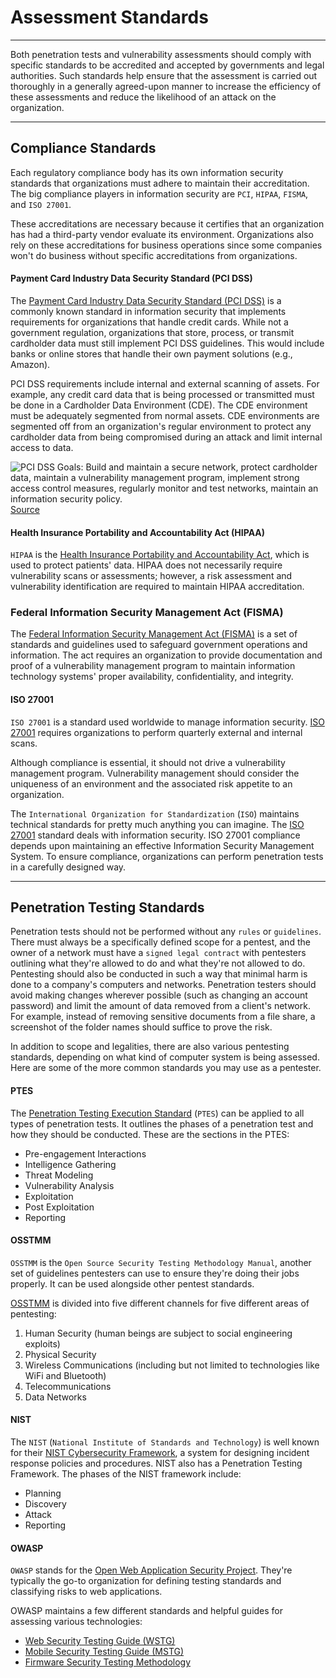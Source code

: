 
<h1>Assessment Standards</h1>
<hr/>
<p>Both penetration tests and vulnerability assessments should comply with specific standards to be accredited and accepted by governments and legal authorities. Such standards help ensure that the assessment is carried out thoroughly in a generally agreed-upon manner to increase the efficiency of these assessments and reduce the likelihood of an attack on the organization.</p>
<hr/>
<h2>Compliance Standards</h2>
<p>Each regulatory compliance body has its own information security standards that organizations must adhere to maintain their accreditation. The big compliance players in information security are <code>PCI</code>, <code>HIPAA</code>, <code>FISMA</code>, and <code>ISO 27001</code>.</p>
<p>These accreditations are necessary because it certifies that an organization has had a third-party vendor evaluate its environment. Organizations also rely on these accreditations for business operations since some companies won't do business without specific accreditations from organizations.</p>
<h4>Payment Card Industry Data Security Standard (PCI DSS)</h4>
<p>The <a href="https://www.pcisecuritystandards.org/pci_security/">Payment Card Industry Data Security Standard (PCI DSS)</a> is a commonly known standard in information security that implements requirements for organizations that handle credit cards. While not a government regulation, organizations that store, process, or transmit cardholder data must still implement PCI DSS guidelines. This would include banks or online stores that handle their own payment solutions (e.g., Amazon).</p>
<p>PCI DSS requirements include internal and external scanning of assets. For example, any credit card data that is being processed or transmitted must be done in a Cardholder Data Environment (CDE). The CDE environment must be adequately segmented from normal assets. CDE environments are segmented off from an organization's regular environment to protect any cardholder data from being compromised during an attack and limit internal access to data.</p>
<p><img alt="PCI DSS Goals: Build and maintain a secure network, protect cardholder data, maintain a vulnerability management program, implement strong access control measures, regularly monitor and test networks, maintain an information security policy." src="https://academy.hackthebox.com/storage/modules/108/graphics/PCI-DSS-Goals.png">
<a href="https://adktechs.com/wp-content/uploads/2019/06/PCI-DSS-Goals.png">Source</a></img></p>
<h4>Health Insurance Portability and Accountability Act (HIPAA)</h4>
<p><code>HIPAA</code> is the <a href="https://www.hhs.gov/programs/hipaa/index.html">Health Insurance Portability and Accountability Act</a>, which is used to protect patients' data. HIPAA does not necessarily require vulnerability scans or assessments; however, a risk assessment and vulnerability identification are required to maintain HIPAA accreditation.</p>
<h3>Federal Information Security Management Act (FISMA)</h3>
<p>The <a href="https://www.cisa.gov/federal-information-security-modernization-act">Federal Information Security Management Act (FISMA)</a> is a set of standards and guidelines used to safeguard government operations and information. The act requires an organization to provide documentation and proof of a vulnerability management program to maintain information technology systems' proper availability, confidentiality, and integrity.</p>
<h4>ISO 27001</h4>
<p><code>ISO 27001</code> is a standard used worldwide to manage information security. <a href="https://www.iso.org/isoiec-27001-information-security.html">ISO 27001</a> requires organizations to perform quarterly external and internal scans.</p>
<p>Although compliance is essential, it should not drive a vulnerability management program. Vulnerability management should consider the uniqueness of an environment and the associated risk appetite to an organization.</p>
<p>The <code>International Organization for Standardization</code> (<code>ISO</code>) maintains technical standards for pretty much anything you can imagine. The <a href="https://www.iso.org/isoiec-27001-information-security.html">ISO 27001</a> standard deals with information security. ISO 27001 compliance depends upon maintaining an effective Information Security Management System. To ensure compliance, organizations can perform penetration tests in a carefully designed way.</p>
<hr/>
<h2>Penetration Testing Standards</h2>
<p>Penetration tests should not be performed without any <code>rules</code> or <code>guidelines</code>. There must always be a specifically defined scope for a pentest, and the owner of a network must have a <code>signed legal contract</code> with pentesters outlining what they're allowed to do and what they're not allowed to do. Pentesting should also be conducted in such a way that minimal harm is done to a company's computers and networks. Penetration testers should avoid making changes wherever possible (such as changing an account password) and limit the amount of data removed from a client's network. For example, instead of removing sensitive documents from a file share, a screenshot of the folder names should suffice to prove the risk.</p>
<p>In addition to scope and legalities, there are also various pentesting standards, depending on what kind of computer system is being assessed. Here are some of the more common standards you may use as a pentester.</p>
<h4>PTES</h4>
<p>The <a href="http://www.pentest-standard.org/index.php/Main_Page">Penetration Testing Execution Standard</a> (<code>PTES</code>) can be applied to all types of penetration tests. It outlines the phases of a penetration test and how they should be conducted. These are the sections in the PTES:</p>
<ul>
<li>Pre-engagement Interactions</li>
<li>Intelligence Gathering</li>
<li>Threat Modeling</li>
<li>Vulnerability Analysis</li>
<li>Exploitation</li>
<li>Post Exploitation</li>
<li>Reporting</li>
</ul>
<h4>OSSTMM</h4>
<p><code>OSSTMM</code> is the <code>Open Source Security Testing Methodology Manual</code>, another set of guidelines pentesters can use to ensure they're doing their jobs properly. It can be used alongside other pentest standards.</p>
<p><a href="https://www.isecom.org/OSSTMM.3.pdf">OSSTMM</a> is divided into five different channels for five different areas of pentesting:</p>
<ol>
<li>Human Security (human beings are subject to social engineering exploits)</li>
<li>Physical Security</li>
<li>Wireless Communications (including but not limited to technologies like WiFi and Bluetooth)</li>
<li>Telecommunications</li>
<li>Data Networks</li>
</ol>
<h4>NIST</h4>
<p>The <code>NIST</code> (<code>National Institute of Standards and Technology</code>) is well known for their <a href="https://www.nist.gov/cyberframework">NIST Cybersecurity Framework</a>, a system for designing incident response policies and procedures. NIST also has a Penetration Testing Framework. The phases of the NIST framework include:</p>
<ul>
<li>Planning</li>
<li>Discovery</li>
<li>Attack</li>
<li>Reporting</li>
</ul>
<h4>OWASP</h4>
<p><code>OWASP</code> stands for the <a href="https://owasp.org">Open Web Application Security Project</a>. They're typically the go-to organization for defining testing standards and classifying risks to web applications.</p>
<p>OWASP maintains a few different standards and helpful guides for assessing various technologies:</p>
<ul>
<li>
<a href="https://owasp.org/www-project-web-security-testing-guide/">Web Security Testing Guide (WSTG)</a>
</li>
<li>
<a href="https://owasp.org/www-project-mobile-security-testing-guide/">Mobile Security Testing Guide (MSTG)</a>
</li>
<li>
<a href="https://github.com/scriptingxss/owasp-fstm">Firmware Security Testing Methodology</a>
</li>
</ul>

